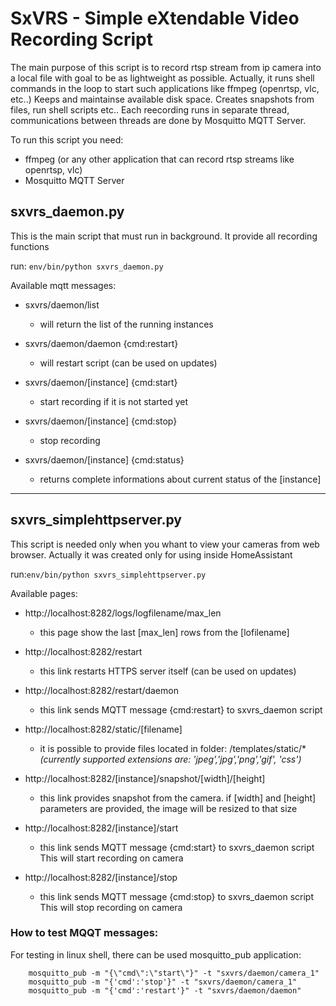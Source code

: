 # SxVRS - Simple eXtendable Video Recording Script

The main purpose of this script is to record rtsp stream from ip camera into a local file with goal to be as lightweight as possible.
Actually, it runs shell commands in the loop to start such applications like ffmpeg (openrtsp, vlc, etc..)
Keeps and maintainse available disk space. Creates snapshots from files, run shell scripts etc..
Each reecording runs in separate thread, communications between threads are done by Mosquitto MQTT Server.

To run this script you need:
- ffmpeg (or any other application that can record rtsp streams like openrtsp, vlc)
- Mosquitto MQTT Server


## sxvrs_daemon.py
This is the main script that must run in background. It provide all recording functions

run: `env/bin/python sxvrs_daemon.py`

Available mqtt messages:
  * sxvrs/daemon/list
    - will return the list of the running instances

  * sxvrs/daemon/daemon {cmd:restart}
    - will restart script (can be used on updates)

  * sxvrs/daemon/[instance] {cmd:start}
    - start recording if it is not started yet

  * sxvrs/daemon/[instance] {cmd:stop}
    - stop recording

  * sxvrs/daemon/[instance] {cmd:status}
    - returns complete informations about current status of the [instance]

******************************************************************************************
## sxvrs_simplehttpserver.py
This script is needed only when you whant to view your cameras from web browser. Actually it was created only for using inside HomeAssistant

run:`env/bin/python sxvrs_simplehttpserver.py`


Available pages:

  * http://localhost:8282/logs/logfilename/max_len
    - this page show the last [max_len] rows from the [lofilename]

  * http://localhost:8282/restart
    - this link restarts HTTPS server itself (can be used on updates)

  * http://localhost:8282/restart/daemon
    - this link sends MQTT message {cmd:restart} to sxvrs_daemon script

  * http://localhost:8282/static/[filename]
    - it is possible to provide files located in folder: /templates/static/* *(currently supported extensions are: 'jpeg','jpg','png','gif', 'css')*

  * http://localhost:8282/[instance]/snapshot/[width]/[height]
    - this link provides snapshot from the camera.
    if [width] and [height] parameters are provided, the image will be resized to that size

  * http://localhost:8282/[instance]/start
    - this link sends MQTT message {cmd:start} to sxvrs_daemon script
    This will start recording on camera

  * http://localhost:8282/[instance]/stop
    - this link sends MQTT message {cmd:stop} to sxvrs_daemon script
    This will stop recording on camera

### How to test MQQT messages:
For testing in linux shell, there can be used mosquitto_pub application:
```
    mosquitto_pub -m "{\"cmd\":\"start\"}" -t "sxvrs/daemon/camera_1"
    mosquitto_pub -m "{'cmd':'stop'}" -t "sxvrs/daemon/camera_1"
    mosquitto_pub -m "{'cmd':'restart'}" -t "sxvrs/daemon/daemon"
```

